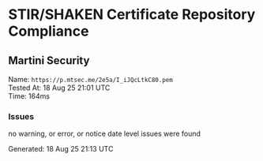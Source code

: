 # STIR/SHAKEN Certificate Repository Compliance

## Martini Security

Name: `https://p.mtsec.me/2e5a/I_iJQcLtkC80.pem`\
Tested At: 18 Aug 25 21:01 UTC\
Time: 164ms

### Issues

no warning, or error, or notice date level issues were found

Generated: 18 Aug 25 21:13 UTC